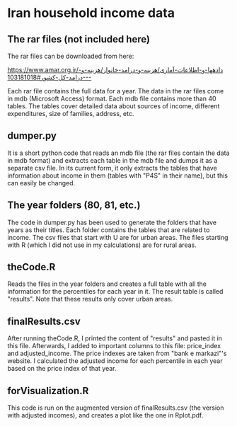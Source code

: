 Iran household income data
==========================

The rar files (not included here)
---------------------------------

The rar files can be downloaded from here:

https://www.amar.org.ir/دادهها-و-اطلاعات-آماری/هزینه-و-درامد-خانوار/هزینه-و-درامد-کل-کشور#103181018---

Each rar file contains the full data for a year. The data in the rar files come in mdb (Microsoft Access) format. Each mdb file contains more than 40 tables. The tables cover detailed data about sources of income, different expenditures, size of families, address, etc.

dumper.py
---------

It is a short python code that reads an mdb file (the rar files contain the data in mdb format) and extracts each table in the mdb file and dumps it as a separate csv file. In its current form, it only extracts the tables that have information about income in them (tables with "P4S" in their name), but this can easily be changed.

The year folders (80, 81, etc.)
-------------------------------

The code in dumper.py has been used to generate the folders that have years as their titles. Each folder contains the tables that are related to income. The csv files that start with U are for urban areas. The files starting with R (which I did not use in my calculations) are for rural areas.

theCode.R
---------

Reads the files in the year folders and creates a full table with all the information for the percentiles for each year in it. The result table is called "results".
Note that these results only cover urban areas.

finalResults.csv
----------------

After running theCode.R, I printed the content of "results" and pasted it in this file. Afterwards, I added to important columns to this file: price_index and adjusted_income. The price indexes are taken from "bank e markazi"'s website. I calculated the adjusted income for each percentile in each year based on the price index of that year.

forVisualization.R
------------------

This code is run on the augmented version of finalResults.csv (the version with adjusted incomes), and creates a plot like the one in Rplot.pdf.








